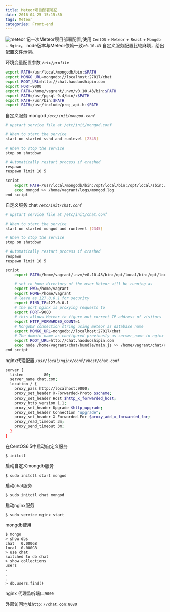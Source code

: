 ```yaml
---
title: Meteor项目部署笔记
date: 2016-04-25 15:15:30
tags: Meteor
categories: Front-end
---
```


![meteor](https://o5zglbuyp.qnssl.com/meteorbg2.png)
记一次Meteor项目部署配置,使用 `CentOS` + `Meteor` + `React` + `Mongdb` + `Nginx`。
node版本与Meteor依赖一致`v0.10.43`
自定义服务配置比较麻烦，给出配置文件示例。

<!-- more -->

环境变量配置参数
_`/etc/profile`_
```sh
export PATH=/usr/local/mongodb/bin:$PATH
export MONGO_URL=mongodb://localhost:27017/chat
export ROOT_URL=http://chat.haoduoshipin.com
export PORT=9000
export PATH=/home/vagrant/.nvm/v0.10.43/bin:$PATH
export PATH=/usr/pgsql-9.4/bin/:$PATH
export PATH=/usr/bin:$PATH
export PATH=/usr/include/proj_api.h:$PATH
```

自定义服务:mongod
_`/etc/init/mongod.conf`_
```sh
# upstart service file at /etc/init/mongod.conf

# When to start the service
start on started sshd and runlevel [2345]

# When to stop the service
stop on shutdown

# Automatically restart process if crashed
respawn
respawn limit 10 5

script
    export PATH=/usr/local/mongodb/bin:/opt/local/bin:/opt/local/sbin:/usr/local/sbin:/usr/local/bin:/usr/sbin:/usr/bin:/sbin:/bin
    exec mongod >> /home/vagrant/logs/mongod.log
end script
```

自定义服务:chat
_`/etc/init/chat.conf`_
```sh
# upstart service file at /etc/init/chat.conf

# When to start the service
start on started mongod and runlevel [2345]

# When to stop the service
stop on shutdown

# Automatically restart process if crashed
respawn
respawn limit 10 5

script
    export PATH=/home/vagrant/.nvm/v0.10.43/bin:/opt/local/bin:/opt/local/sbin:/usr/local/sbin:/usr/local/bin:/usr/sbin:/usr/bin:/sbin:/bin

    # set to home directory of the user Meteor will be running as
    export PWD=/home/vagrant
    export HOME=/home/vagrant
    # leave as 127.0.0.1 for security
    export BIND_IP=127.0.0.1
    # the port nginx is proxying requests to
    export PORT=9000
    # this allows Meteor to figure out correct IP address of visitors
    export HTTP_FORWARDED_COUNT=1
    # MongoDB connection string using meteor as database name
    export MONGO_URL=mongodb://localhost:27017/chat
    # The domain name as configured previously as server_name in nginx
    export ROOT_URL=http://chat.haoduoshipin.com
    exec node /home/vagrant/chat/bundle/main.js >> /home/vagrant/chat/chat.log
end script
```

nginx代理配置
_`/usr/local/nginx/conf/vhost/chat.conf`_
```sh
server {
  listen         80;
  server_name chat.com;
  location / {
    proxy_pass http://localhost:9000;
    proxy_set_header X-Forwarded-Proto $scheme;
    proxy_set_header Host $http_x_forwarded_host;
    proxy_http_version 1.1;
    proxy_set_header Upgrade $http_upgrade;
    proxy_set_header Connection "upgrade";
    proxy_set_header X-Forwarded-For $proxy_add_x_forwarded_for;
    proxy_read_timeout 3m;
    proxy_send_timeout 3m;
  }
}

```

在CentOS6.5中启动自定义服务
```console
$ initctl
```

启动自定义mongdb服务
```console
$ sudo initctl start mongod
```

启动chat服务
```console
$ sudo initctl chat mongod
```

启动nginx服务
```console
$ sudo service nginx start
```

mongdb使用
```console
$ mongo
> show dbs
chat   0.000GB
local  0.000GB
> use chat
switched to db chat
> show collections
users
.
.
.
> db.users.find()
```

nginx 代理监听端口`9000`

外部访问地址`http://chat.com:8080`